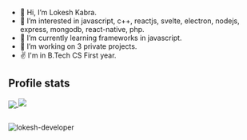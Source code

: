 - 👋 Hi, I’m Lokesh Kabra.
- 👀 I’m interested in javascript, c++, reactjs, svelte, electron, nodejs, express, mongodb, react-native, php.
- 🌱 I’m currently learning frameworks in javascript.
- 💞️ I’m working on 3 private projects.
- ✌ I'm in B.Tech CS First year.

<h2>Profile stats</h2>

  <a href="https://github.com/lokesh-developer">
    <img align="center" src="https://github-readme-stats.vercel.app/api?username=lokesh-developer&show_icons=true&hide=issues&count_private=true" />
    <img src="https://github-readme-streak-stats.herokuapp.com/?user=lokesh-developer"/>
  </a>


<h2 align="center"></h2>
<p align="left"> <img src="https://komarev.com/ghpvc/?username=lokesh-developer&label=Profile%20views&color=0e75b6&style=flat" alt="lokesh-developer" /> </p>

